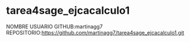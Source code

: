 # tarea4sage_ejcacalculo1
NOMBRE USUARIO GITHUB:martinagg7
 REPOSITORIO:https://github.com/martinagg7/tarea4sage_ejcacalculo1.git
